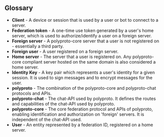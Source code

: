 ## Glossary

- **Client** - A device or session that is used by a user or bot to connect to a server.
- **Federation token** - A one-time use token generated by a user's home server, which is used to authorize/identify a user on a foreign server.
- **Foreign server** - A polyproto-core server that a user is not registered on - essentially a third party.
- **Foreign user** - A user registered on a foreign server.
- **Home server** - The server that a user is registered on. Any polyproto-core compliant server hosted on the same domain is also considered a home server.
- **Identity Key** - A key pair which represents a user's identity for a given session. It is used to sign messages and to encrypt messages for the user.
- **polyproto** - The combination of the polyproto-core and polyproto-chat protocols and APIs.
- **polyproto-chat** - The chat-API used by polyproto. It defines the routes and capabilities of the chat-API used by polyproto.
- **polyproto-core** - The core federation protocol and APIs of polyproto, enabling identification and authorization on 'foreign' servers. It is independent of the chat-API used.
- **User** - An entity represented by a federation ID, registered on a home server.
